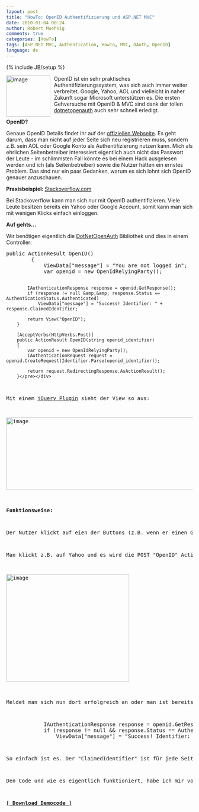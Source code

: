```yaml
---
layout: post
title: "HowTo: OpenID Authentifizierung und ASP.NET MVC"
date: 2010-01-04 00:24
author: Robert Muehsig
comments: true
categories: [HowTo]
tags: [ASP.NET MVC, Authentication, HowTo, MVC, OAuth, OpenID]
language: de
---
```

{% include JB/setup %}
<p></p> <p><a href="{{BASE_PATH}}/assets/wp-images-de/image884.png"><img style="border-right: 0px; border-top: 0px; margin: 0px 10px 0px 0px; border-left: 0px; border-bottom: 0px" height="111" alt="image" src="{{BASE_PATH}}/assets/wp-images-de/image_thumb69.png" width="119" align="left" border="0"></a> OpenID ist ein sehr praktisches Authentifizierungssystem, was sich auch immer weiter verbreitet. Google, Yahoo, AOL und vielleicht in naher Zukunft sogar Microsoft unterstützen es. Die ersten Gehversuche mit OpenID &amp; MVC sind dank der tollen <a href="http://www.ohloh.net/p/dotnetopenauth">dotnetopenauth</a> auch sehr schnell erledigt. </p><p><strong>OpenID?</strong></p> <p>Genaue OpenID Details findet ihr auf der <a href="http://openid.net/">offiziellen Webseite</a>. Es geht darum, dass man nicht auf jeder Seite sich neu registrieren muss, sondern z.B. sein AOL oder Google Konto als Authentifizierung nutzen kann. Mich als ehrlichen Seitenbetreiber interessiert eigentlich auch nicht das Passwort der Leute - im schlimmsten Fall könnte es bei einem Hack ausgelesen werden und ich (als Seitenbetreiber) sowie die Nutzer hätten ein ernstes Problem. Das sind nur ein paar Gedanken, warum es sich lohnt sich OpenID genauer anzuschauen.</p> <p><strong>Praxisbeispiel: </strong><a href="http://stackoverflow.com/">Stackoverflow.com</a></p> <p>Bei Stackoverflow kann man sich nur mit OpenID authentifizieren. Viele Leute besitzen bereits ein Yahoo oder Google Account, somit kann man sich mit wenigen Klicks einfach einloggen. </p> <p><strong>Auf gehts...</strong></p> <p>Wir benötigen eigentlich die <a href="http://www.ohloh.net/p/dotnetopenauth">DotNetOpenAuth</a> Bibliothek und dies in einem Controller:</p> <div class="wlWriterSmartContent" id="scid:812469c5-0cb0-4c63-8c15-c81123a09de7:517569da-cdf2-4643-b7a4-4c85d64b939e" style="padding-right: 0px; display: inline; padding-left: 0px; float: none; padding-bottom: 0px; margin: 0px; padding-top: 0px"><pre name="code" class="c#">public ActionResult OpenID()
        {
            ViewData["message"] = "You are not logged in";
            var openid = new OpenIdRelyingParty();

            IAuthenticationResponse response = openid.GetResponse();
            if (response != null &amp;&amp; response.Status == AuthenticationStatus.Authenticated)
                ViewData["message"] = "Success! Identifier: " + response.ClaimedIdentifier;

            return View("OpenID");
        }

        [AcceptVerbs(HttpVerbs.Post)]
        public ActionResult OpenID(string openid_identifier)
        {
            var openid = new OpenIdRelyingParty();
            IAuthenticationRequest request = openid.CreateRequest(Identifier.Parse(openid_identifier));

            return request.RedirectingResponse.AsActionResult();
        }</pre></div>
<p>Mit einem <a href="http://jvance.com/pages/JQueryOpenIDPlugin.xhtml">jQuery Plugin</a> sieht der View so aus:</p>
<p><a href="{{BASE_PATH}}/assets/wp-images-de/image885.png"><img style="border-right: 0px; border-top: 0px; border-left: 0px; border-bottom: 0px" height="195" alt="image" src="{{BASE_PATH}}/assets/wp-images-de/image_thumb70.png" width="513" border="0"></a> </p>
<p><strong>Funktionsweise:</strong></p>
<p>Der Nutzer klickt auf eien der Buttons (z.B. wenn er einen Google/Yahoo/Flickr/Blogger/AOL...) Account hat oder Tipp in das Feld seinen eigenen OpenID Anbieter ein (man kann einen eigenen OpenID Server stellen). Die Buttons sind also nur Shortcuts. </p>
<p>Man klickt z.B. auf Yahoo und es wird die POST "OpenID" Action ausgelöst. Diese liest den Identifier (im Fall von Yahoo: <a title="http://yahoo.com/" href="http://yahoo.com/">http://yahoo.com/</a>) aus und leitet dann an die entsprechende Loginseite weiter:</p>
<p><a href="{{BASE_PATH}}/assets/wp-images-de/image886.png"><img style="border-right: 0px; border-top: 0px; border-left: 0px; border-bottom: 0px" height="290" alt="image" src="{{BASE_PATH}}/assets/wp-images-de/image_thumb71.png" width="332" border="0"></a> </p>
<p>Meldet man sich nun dort erfolgreich an oder man ist bereits angemeldet, so wird man automatisch wieder zurück auf die Ursprungsadresse umgeleitet - also geht es wieder in die andere "OpenID" Action wieder rein und dort sind die 3 Zeilen interessant:</p>
<div class="wlWriterSmartContent" id="scid:812469c5-0cb0-4c63-8c15-c81123a09de7:97cbd9e4-8ec3-481a-8f54-af04e3bee256" style="padding-right: 0px; display: inline; padding-left: 0px; float: none; padding-bottom: 0px; margin: 0px; padding-top: 0px"><pre name="code" class="c#">            IAuthenticationResponse response = openid.GetResponse();
            if (response != null &amp;&amp; response.Status == AuthenticationStatus.Authenticated)
                ViewData["message"] = "Success! Identifier: " + response.ClaimedIdentifier;</pre></div>
<p>So einfach ist es. Der "ClaimedIdentifier" ist für jede Seite eine andere ID.</p>
<p>Den Code und wie es eigentlich funktioniert, habe ich mir von diesem <a href="http://codeharder.com/post/Aspnet-MVC-and-OpenID-Support.aspx">Blogpost</a> abgeschaut. Der Autor des Blogs probiert zudem gerade ein <a href="http://codeharder.com/category/stackoverclone.aspx">Clone von Stackoverflow</a> zu bauen :)</p>
<p><strong><a href="{{BASE_PATH}}/assets/files/democode/openid/openid.zip">[ Download Democode ]</a></strong></p>
